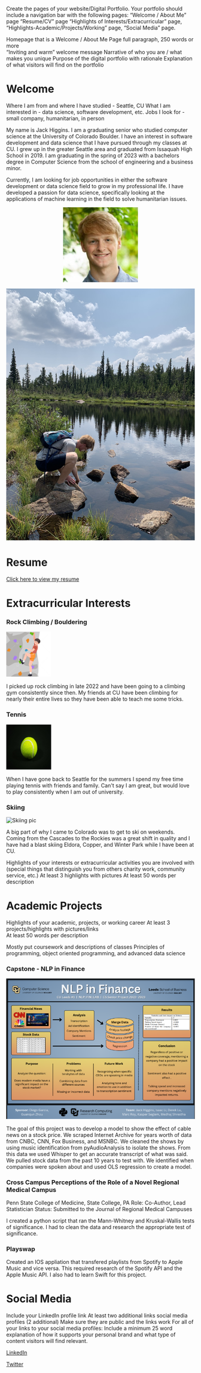 Create the pages of your website/Digital Portfolio.  Your portfolio should include a navigation bar with the following pages: 
“Welcome / About Me” page
“Resume/CV” page
“Highlights of Interests/Extracurricular” page,
“Highlights-Academic/Projects/Working” page,
“Social Media” page.

Homepage that is a Welcome / About Me Page
full paragraph, 250 words or more  
“Inviting and warm” welcome message
Narrative of who you are / what makes you unique 
Purpose of the digital portfolio with rationale
Explanation of what visitors will find on the portfolio 

# Welcome

Where I am from and where I have studied - Seattle, CU
What I am interested in - data science, software development, etc.
Jobs I look for - small company, humanitarian, in person

My name is Jack Higgins. I am a graduating senior who studied computer science at the University of Colorado Boulder. I have an interest in software development and data science that I have pursued through my classes at CU. I grew up in the greater Seattle area and graduated from Issaquah High School in 2019. I am graduating in the spring of 2023 with a bachelors degree in Computer Science from the school of engineering and a business minor.

Currently, I am looking for job opportunities in either the software development or data science field to grow in my professional life. I have developed a passion for data science, specifically looking at the applications of machine learning in the field to solve humanitarian issues.

<p align="center">
  <img src="headshot.jpg">
</p>

<p align="center">
  <img src="IMG_0129.jpg">
</p>

# Resume

[Click here to view my resume](https://drive.google.com/file/d/1e6CnZcqW8teMI4kFj8aAPcAoCkuL4jH-/view?usp=sharing)

# Extracurricular Interests

### Rock Climbing / Bouldering
<img src="climb.png" alt="Climbing pic" style="width:120px;height:120px;">


I picked up rock climbing in late 2022 and have been going to a climbing gym consistently since then. My friends at CU have been climbing for nearly their entire lives so they have been able to teach me some tricks.

### Tennis
<img src="tennis.jpg" alt="Climbing pic" style="width:120px;height:120px;">


When I have gone back to Seattle for the summers I spend my free time playing tennis with friends and family. Can't say I am great, but would love to play consistently when I am out of university.

### Skiing
<img src="https://cdn2.iconfinder.com/data/icons/ski-glyph-silhouettes/300/145655537Untitled-3-512.png" alt="Skiing pic" style="width:120px;height:120px;">


A big part of why I came to Colorado was to get to ski on weekends. Coming from the Cascades to the Rockies was a great shift in quality and I have had a blast skiing Eldora, Copper, and Winter Park while I have been at CU.

Highlights of your interests or extracurricular activities you are involved with (special things that distinguish you from others charity work, community service, etc.)
At least 3 highlights with pictures
At least 50 words per description 

# Academic Projects

Highlights of your academic, projects, or working career 
At least 3 projects/highlights with pictures/links  
At least 50 words per description 

Mostly put coursework and descriptions of classes
Principles of programming, object oriented programming, and advanced data science

### Capstone - NLP in Finance

<p align="left">
  <img src="poster.png">
</p>
The goal of this project was to develop a model to show the effect of cable news on a stock price. We scraped Internet Archive for years worth of data from CNBC, CNN, Fox Business, and MSNBC. We cleaned the shows by using music identification from pyAudioAnalysis to isolate the shows. From this data we used Whisper to get an accurate transcript of what was said. We pulled stock data from the past 10 years to test with. We identified when companies were spoken about and used OLS regression to create a model. 

### Cross Campus Perceptions of the Role of a Novel Regional Medical Campus

Penn State College of Medicine, State College, PA 
Role: Co-Author, Lead Statistician 
Status: Submitted to the Journal of Regional Medical Campuses 

I created a python script that ran the Mann-Whitney and Kruskal-Wallis tests of significance. I had to clean the data and research the appropriate test of significance. 

### Playswap 

Created an IOS appliation that transfered playlists from Spotify to Apple Music and vice versa. This required research of the Spotify API and the Apple Music API. I also had to learn Swift for this project. 

# Social Media
Include your LinkedIn profile link 
At least two additional links social media profiles (2 additional)
Make sure they are public and the links work
For all of your links to your social media profiles: Include a minimum 25 word explanation of how it supports your personal brand and what type of content visitors will find relevant. 


[LinkedIn](https://www.linkedin.com/in/jack-higgins-5bba08209/)


[Twitter](https://twitter.com/JackHig94240836)
